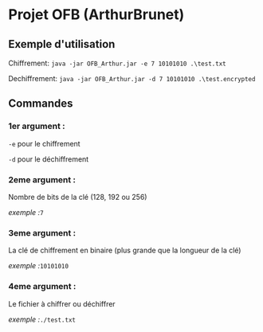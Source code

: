 # Projet OFB (ArthurBrunet)


## Exemple d'utilisation


Chiffrement: `java -jar OFB_Arthur.jar -e 7 10101010 .\test.txt`

Dechiffrement: `java -jar OFB_Arthur.jar -d 7 10101010 .\test.encrypted`

## Commandes

### 1er argument : 

 `-e` pour le chiffrement

 `-d` pour le déchiffrement

### 2eme argument : 

Nombre de bits de la clé (128, 192 ou 256)

*exemple :*`7`

### 3eme argument : 

La clé de chiffrement en binaire (plus grande que la longueur de la clé)

*exemple :*`10101010`

### 4eme argument : 

Le fichier à chiffrer ou déchiffrer

*exemple :*`./test.txt`
